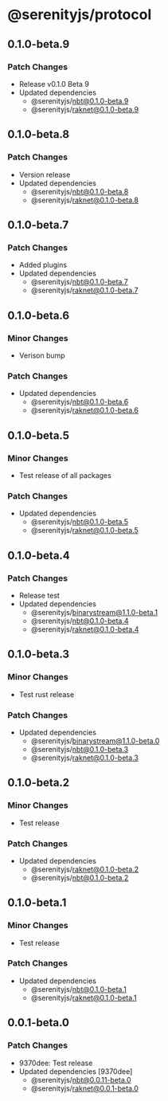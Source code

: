 # @serenityjs/protocol

## 0.1.0-beta.9

### Patch Changes

- Release v0.1.0 Beta 9
- Updated dependencies
  - @serenityjs/nbt@0.1.0-beta.9
  - @serenityjs/raknet@0.1.0-beta.9

## 0.1.0-beta.8

### Patch Changes

- Version release
- Updated dependencies
  - @serenityjs/nbt@0.1.0-beta.8
  - @serenityjs/raknet@0.1.0-beta.8

## 0.1.0-beta.7

### Patch Changes

- Added plugins
- Updated dependencies
  - @serenityjs/nbt@0.1.0-beta.7
  - @serenityjs/raknet@0.1.0-beta.7

## 0.1.0-beta.6

### Minor Changes

- Verison bump

### Patch Changes

- Updated dependencies
  - @serenityjs/nbt@0.1.0-beta.6
  - @serenityjs/raknet@0.1.0-beta.6

## 0.1.0-beta.5

### Minor Changes

- Test release of all packages

### Patch Changes

- Updated dependencies
  - @serenityjs/nbt@0.1.0-beta.5
  - @serenityjs/raknet@0.1.0-beta.5

## 0.1.0-beta.4

### Patch Changes

- Release test
- Updated dependencies
  - @serenityjs/binarystream@1.1.0-beta.1
  - @serenityjs/nbt@0.1.0-beta.4
  - @serenityjs/raknet@0.1.0-beta.4

## 0.1.0-beta.3

### Minor Changes

- Test rust release

### Patch Changes

- Updated dependencies
  - @serenityjs/binarystream@1.1.0-beta.0
  - @serenityjs/nbt@0.1.0-beta.3
  - @serenityjs/raknet@0.1.0-beta.3

## 0.1.0-beta.2

### Minor Changes

- Test release

### Patch Changes

- Updated dependencies
  - @serenityjs/raknet@0.1.0-beta.2
  - @serenityjs/nbt@0.1.0-beta.2

## 0.1.0-beta.1

### Minor Changes

- Test release

### Patch Changes

- Updated dependencies
  - @serenityjs/nbt@0.1.0-beta.1
  - @serenityjs/raknet@0.1.0-beta.1

## 0.0.1-beta.0

### Patch Changes

- 9370dee: Test release
- Updated dependencies [9370dee]
  - @serenityjs/nbt@0.0.11-beta.0
  - @serenityjs/raknet@0.0.1-beta.0
